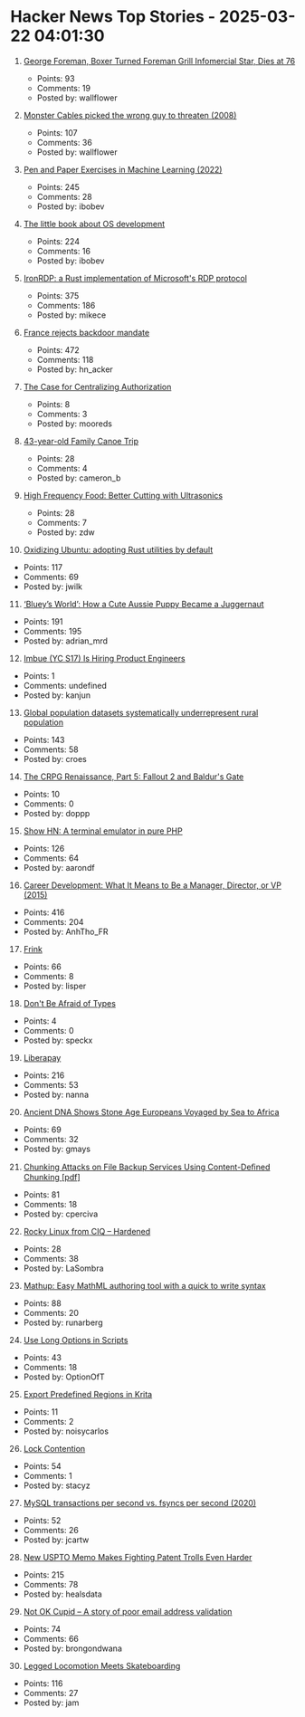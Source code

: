 # Hacker News Top Stories - 2025-03-22 04:01:30

1. [George Foreman, Boxer Turned Foreman Grill Infomercial Star, Dies at 76](https://variety.com/2025/tv/news/george-foreman-boxer-infomercial-star-dies-1236345523/)
   - Points: 93
   - Comments: 19
   - Posted by: wallflower

2. [Monster Cables picked the wrong guy to threaten (2008)](https://www.oncontracts.com/monster-cables-picked-the-wrong-guy-to-threaten/)
   - Points: 107
   - Comments: 36
   - Posted by: wallflower

3. [Pen and Paper Exercises in Machine Learning (2022)](https://arxiv.org/abs/2206.13446)
   - Points: 245
   - Comments: 28
   - Posted by: ibobev

4. [The little book about OS development](https://littleosbook.github.io/)
   - Points: 224
   - Comments: 16
   - Posted by: ibobev

5. [IronRDP: a Rust implementation of Microsoft's RDP protocol](https://github.com/Devolutions/IronRDP)
   - Points: 375
   - Comments: 186
   - Posted by: mikece

6. [France rejects backdoor mandate](https://www.eff.org/deeplinks/2025/03/win-encryption-france-rejects-backdoor-mandate)
   - Points: 472
   - Comments: 118
   - Posted by: hn_acker

7. [The Case for Centralizing Authorization](https://www.aserto.com/blog/the-case-for-centralizing-authorization)
   - Points: 8
   - Comments: 3
   - Posted by: mooreds

8. [43-year-old Family Canoe Trip](https://paddlingmag.com/stories/features/legendary-43-year-family-canoe-story/)
   - Points: 28
   - Comments: 4
   - Posted by: cameron_b

9. [High Frequency Food: Better Cutting with Ultrasonics](https://hackaday.com/2025/03/21/high-frequency-food-better-cutting-with-ultrasonics/)
   - Points: 28
   - Comments: 7
   - Posted by: zdw

10. [Oxidizing Ubuntu: adopting Rust utilities by default](https://lwn.net/SubscriberLink/1014002/580b8750bf02cf41/)
   - Points: 117
   - Comments: 69
   - Posted by: jwilk

11. [‘Bluey’s World’: How a Cute Aussie Puppy Became a Juggernaut](https://www.hollywoodreporter.com/tv/tv-features/blueys-world-success-puppy-juggernaut-1236164905/)
   - Points: 191
   - Comments: 195
   - Posted by: adrian_mrd

12. [Imbue (YC S17) Is Hiring Product Engineers](undefined)
   - Points: 1
   - Comments: undefined
   - Posted by: kanjun

13. [Global population datasets systematically underrepresent rural population](https://www.nature.com/articles/s41467-025-56906-7)
   - Points: 143
   - Comments: 58
   - Posted by: croes

14. [The CRPG Renaissance, Part 5: Fallout 2 and Baldur's Gate](https://www.filfre.net/2025/03/the-crpg-renaissance-part-5-fallout-2-and-baldurs-gate/)
   - Points: 10
   - Comments: 0
   - Posted by: doppp

15. [Show HN: A terminal emulator in pure PHP](https://github.com/soloterm/screen)
   - Points: 126
   - Comments: 64
   - Posted by: aarondf

16. [Career Development: What It Means to Be a Manager, Director, or VP (2015)](https://kellblog.com/2015/03/08/career-development-what-it-really-means-to-be-a-manager-director-or-vp/)
   - Points: 416
   - Comments: 204
   - Posted by: AnhTho_FR

17. [Frink](https://frinklang.org/)
   - Points: 66
   - Comments: 8
   - Posted by: lisper

18. [Don't Be Afraid of Types](https://lmika.org/2025/03/18/dont-be-afraid-of-types.html)
   - Points: 4
   - Comments: 0
   - Posted by: speckx

19. [Liberapay](https://en.liberapay.com/)
   - Points: 216
   - Comments: 53
   - Posted by: nanna

20. [Ancient DNA Shows Stone Age Europeans Voyaged by Sea to Africa](https://www.nature.com/articles/d41586-025-00764-2)
   - Points: 69
   - Comments: 32
   - Posted by: gmays

21. [Chunking Attacks on File Backup Services Using Content-Deﬁned Chunking [pdf]](https://www.daemonology.net/blog/chunking-attacks.pdf)
   - Points: 81
   - Comments: 18
   - Posted by: cperciva

22. [Rocky Linux from CIQ – Hardened](https://ciq.com/products/rocky-linux/hardened/)
   - Points: 28
   - Comments: 38
   - Posted by: LaSombra

23. [Mathup: Easy MathML authoring tool with a quick to write syntax](https://mathup.xyz/)
   - Points: 88
   - Comments: 20
   - Posted by: runarberg

24. [Use Long Options in Scripts](https://matklad.github.io/2025/03/21/use-long-options-in-scripts.html)
   - Points: 43
   - Comments: 18
   - Posted by: OptionOfT

25. [Export Predefined Regions in Krita](https://github.com/aldanasjuan/krita_export_region)
   - Points: 11
   - Comments: 2
   - Posted by: noisycarlos

26. [Lock Contention](https://maksimkita.com/blog/lock-contention.html)
   - Points: 54
   - Comments: 1
   - Posted by: stacyz

27. [MySQL transactions per second vs. fsyncs per second (2020)](https://sirupsen.com/napkin/problem-10-mysql-transactions-per-second)
   - Points: 52
   - Comments: 26
   - Posted by: jcartw

28. [New USPTO Memo Makes Fighting Patent Trolls Even Harder](https://www.eff.org/deeplinks/2025/03/new-uspto-memo-makes-fighting-patent-trolls-even-harder)
   - Points: 215
   - Comments: 78
   - Posted by: healsdata

29. [Not OK Cupid – A story of poor email address validation](https://www.fastmail.com/blog/not-ok-cupid/)
   - Points: 74
   - Comments: 66
   - Posted by: brongondwana

30. [Legged Locomotion Meets Skateboarding](https://umich-curly.github.io/DHAL/)
   - Points: 116
   - Comments: 27
   - Posted by: jam

